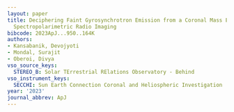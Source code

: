 ```yaml
---
layout: paper
title: Deciphering Faint Gyrosynchrotron Emission from a Coronal Mass Ejection Using
  Spectropolarimetric Radio Imaging
bibcode: 2023ApJ...950..164K
authors:
- Kansabanik, Devojyoti
- Mondal, Surajit
- Oberoi, Divya
vso_source_keys:
  STEREO_B: Solar TErrestrial RElations Observatory - Behind
vso_instrument_keys:
  SECCHI: Sun Earth Connection Coronal and Heliospheric Investigation
year: '2023'
journal_abbrev: ApJ
---
```

